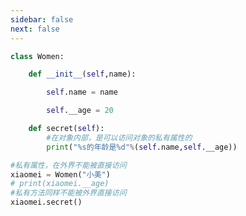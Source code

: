 ```yaml
---
sidebar: false
next: false
---
```

<BlogInfo/>






```python
class Women:

    def __init__(self,name):

        self.name = name

        self.__age = 20

    def secret(self):
        #在对象内部，是可以访问对象的私有属性的
        print("%s的年龄是%d"%(self.name,self.__age))

#私有属性，在外界不能被直接访问
xiaomei = Women("小美")
# print(xiaomei.__age)
#私有方法同样不能被外界直接访问
xiaomei.secret()
```






<ActionBox />
        
<style>#top-box {margin-top:0.5rem!important;}</style>